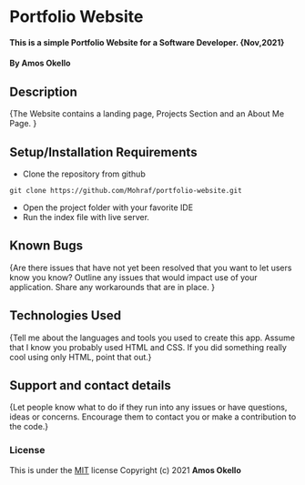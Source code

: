 # Portfolio Website
#### This is a simple Portfolio Website for a Software Developer. {Nov,2021}
#### By **Amos Okello**
## Description
{The Website contains a landing page, Projects Section and an About Me Page. }
## Setup/Installation Requirements
* Clone the repository from github
```
git clone https://github.com/Mohraf/portfolio-website.git
```
* Open the project folder with your favorite IDE
* Run the index file with live server.
## Known Bugs
{Are there issues that have not yet been resolved that you want to let users know you know? Outline any issues that would impact use of your application. Share any workarounds that are in place. }
## Technologies Used
{Tell me about the languages and tools you used to create this app. Assume that I know you probably used HTML and CSS. If you did something really cool using only HTML, point that out.}
## Support and contact details
{Let people know what to do if they run into any issues or have questions, ideas or concerns.  Encourage them to contact you or make a contribution to the code.}
### License
This is under the [MIT](LICENSE) license
Copyright (c) 2021 **Amos Okello**